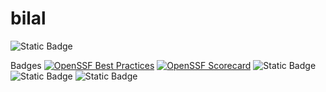 # bilal
![Static Badge](https://img.shields.io/badge/openssf_best_practices-passing-pass)



Badges [![OpenSSF Best Practices](https://www.bestpractices.dev/projects/10249/badge)](https://www.bestpractices.dev/projects/10249)
[![OpenSSF Scorecard](htt‌ps://api.securityscorecards.dev/projects/github.com/bilaldogutas/bilaldogutas.github.io/badge)](htt‌ps://securityscorecards.dev/viewer/?uri=github.com/bilaldogutas/bilaldogutas.github.io)
![Static Badge](https://img.shields.io/badge/openssf_scorecard-8.2-green)
![Static Badge](https://img.shields.io/badge/language-HTML-blue)
![Static Badge](https://img.shields.io/badge/license-MIT-crimson)
